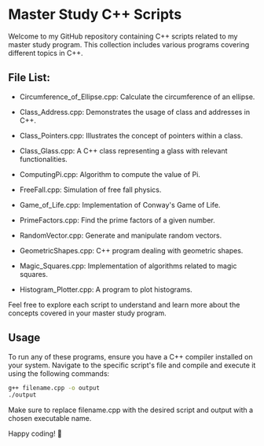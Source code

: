 # Master Study C++ Scripts
Welcome to my GitHub repository containing C++ scripts related to my master study program. This collection includes various programs covering different topics in C++.

## File List:
- Circumference_of_Ellipse.cpp: Calculate the circumference of an ellipse.

- Class_Address.cpp: Demonstrates the usage of class and addresses in C++.

- Class_Pointers.cpp: Illustrates the concept of pointers within a class.

- Class_Glass.cpp: A C++ class representing a glass with relevant functionalities.

- ComputingPi.cpp: Algorithm to compute the value of Pi.

- FreeFall.cpp: Simulation of free fall physics.

- Game_of_Life.cpp: Implementation of Conway's Game of Life.

- PrimeFactors.cpp: Find the prime factors of a given number.

- RandomVector.cpp: Generate and manipulate random vectors.

- GeometricShapes.cpp: C++ program dealing with geometric shapes.

- Magic_Squares.cpp: Implementation of algorithms related to magic squares.

- Histogram_Plotter.cpp: A program to plot histograms.

Feel free to explore each script to understand and learn more about the concepts covered in your master study program.

## Usage

To run any of these programs, ensure you have a C++ compiler installed on your system. Navigate to the specific script's file and compile and execute it using the following commands:

```bash
g++ filename.cpp -o output
./output
```

Make sure to replace filename.cpp with the desired script and output with a chosen executable name.

Happy coding! 🚀 